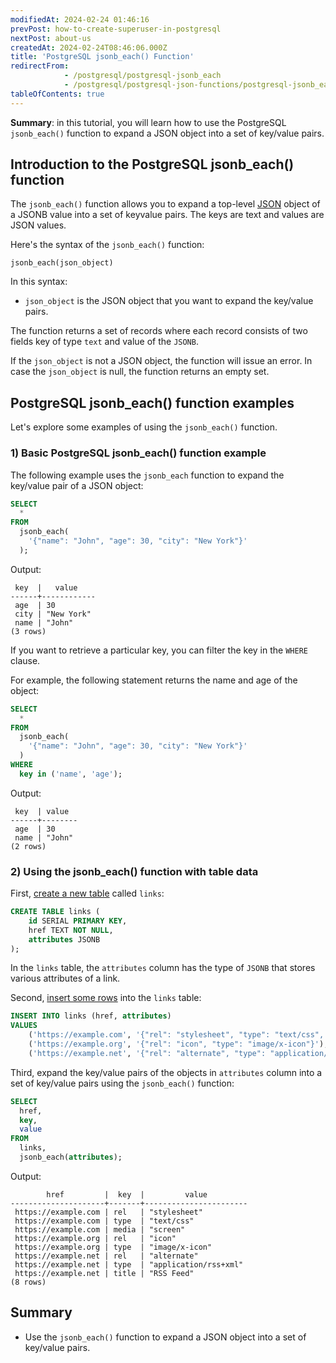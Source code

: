 ```yaml
---
modifiedAt: 2024-02-24 01:46:16
prevPost: how-to-create-superuser-in-postgresql
nextPost: about-us
createdAt: 2024-02-24T08:46:06.000Z
title: 'PostgreSQL jsonb_each() Function'
redirectFrom:
            - /postgresql/postgresql-jsonb_each 
            - /postgresql/postgresql-json-functions/postgresql-jsonb_each
tableOfContents: true
---
```


**Summary**: in this tutorial, you will learn how to use the PostgreSQL `jsonb_each()` function to expand a JSON object into a set of key/value pairs.

## Introduction to the PostgreSQL jsonb_each() function

The `jsonb_each()` function allows you to expand a top-level [JSON](/postgresql/postgresql-json) object of a JSONB value into a set of keyvalue pairs. The keys are text and values are JSON values.

Here's the syntax of the `jsonb_each()` function:

```
jsonb_each(json_object)
```

In this syntax:

- `json_object` is the JSON object that you want to expand the key/value pairs.

The function returns a set of records where each record consists of two fields key of type `text` and value of the `JSONB`.

If the `json_object` is not a JSON object, the function will issue an error. In case the `json_object` is null, the function returns an empty set.

## PostgreSQL jsonb_each() function examples

Let's explore some examples of using the `jsonb_each()` function.

### 1) Basic PostgreSQL jsonb_each() function example

The following example uses the `jsonb_each` function to expand the key/value pair of a JSON object:

```sql
SELECT
  *
FROM
  jsonb_each(
    '{"name": "John", "age": 30, "city": "New York"}'
  );
```

Output:

```
 key  |   value
------+------------
 age  | 30
 city | "New York"
 name | "John"
(3 rows)
```

If you want to retrieve a particular key, you can filter the key in the `WHERE` clause.

For example, the following statement returns the name and age of the object:

```sql
SELECT
  *
FROM
  jsonb_each(
    '{"name": "John", "age": 30, "city": "New York"}'
  )
WHERE
  key in ('name', 'age');
```

Output:

```
 key  | value
------+--------
 age  | 30
 name | "John"
(2 rows)
```

### 2) Using the jsonb_each() function with table data

First, [create a new table](/postgresql/postgresql-create-table) called `links`:

```sql
CREATE TABLE links (
    id SERIAL PRIMARY KEY,
    href TEXT NOT NULL,
    attributes JSONB
);
```

In the `links` table, the `attributes` column has the type of `JSONB` that stores various attributes of a link.

Second, [insert some rows](/postgresql/postgresql-insert-multiple-rows) into the `links` table:

```sql
INSERT INTO links (href, attributes)
VALUES
    ('https://example.com', '{"rel": "stylesheet", "type": "text/css", "media": "screen"}'),
    ('https://example.org', '{"rel": "icon", "type": "image/x-icon"}'),
    ('https://example.net', '{"rel": "alternate", "type": "application/rss+xml", "title": "RSS Feed"}');
```

Third, expand the key/value pairs of the objects in `attributes` column into a set of key/value pairs using the `jsonb_each()` function:

```sql
SELECT
  href,
  key,
  value
FROM
  links,
  jsonb_each(attributes);
```

Output:

```
        href         |  key  |         value
---------------------+-------+-----------------------
 https://example.com | rel   | "stylesheet"
 https://example.com | type  | "text/css"
 https://example.com | media | "screen"
 https://example.org | rel   | "icon"
 https://example.org | type  | "image/x-icon"
 https://example.net | rel   | "alternate"
 https://example.net | type  | "application/rss+xml"
 https://example.net | title | "RSS Feed"
(8 rows)
```

## Summary

- Use the `jsonb_each()` function to expand a JSON object into a set of key/value pairs.
